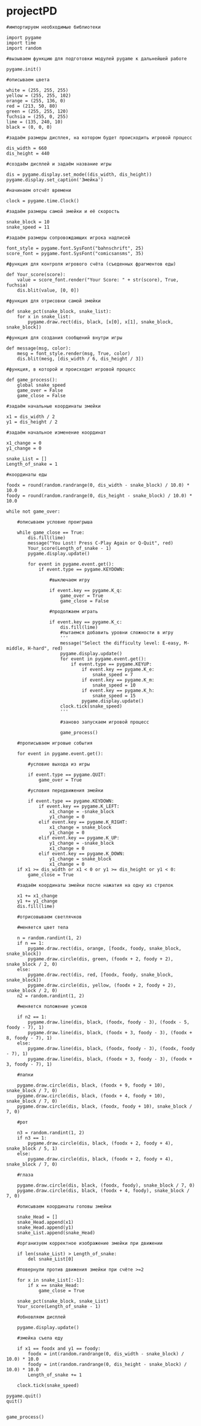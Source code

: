 # projectPD

    #импортируем необходимые библиотеки

    import pygame
    import time
    import random

    #вызываем функцию для подготовки модулей pygame к дальнейшей работе 

    pygame.init()

    #описываем цвета

    white = (255, 255, 255)
    yellow = (255, 255, 102)
    orange = (255, 136, 0)
    red = (213, 50, 80)
    green = (255, 255, 120)
    fuchsia = (255, 0, 255)
    lime = (135, 240, 10)
    black = (0, 0, 0)

    #задаём размеры дисплея, на котором будет происходить игровой процесс

    dis_width = 660
    dis_height = 440

    #создаём дисплей и задаём название игры 

    dis = pygame.display.set_mode((dis_width, dis_height))
    pygame.display.set_caption('Змейка')

    #начинаем отсчёт времени 

    clock = pygame.time.Clock()

    #задаём размеры самой змейки и её скорость  

    snake_block = 10
    snake_speed = 11

    #задаём размеры сопровождающих игрока надписей

    font_style = pygame.font.SysFont("bahnschrift", 25)
    score_font = pygame.font.SysFont("comicsansms", 35)

    #функция для контроля игрового счёта (съеденных фрагментов еды) 

    def Your_score(score):
        value = score_font.render("Your Score: " + str(score), True, fuchsia)
        dis.blit(value, [0, 0])

    #функция для отрисовки самой змейки 

    def snake_pct(snake_block, snake_list):
        for x in snake_list:
            pygame.draw.rect(dis, black, [x[0], x[1], snake_block, snake_block])

    #функция для создания сообщений внутри игры 

    def message(msg, color):
        mesg = font_style.render(msg, True, color)
        dis.blit(mesg, [dis_width / 6, dis_height / 3])

    #функция, в которой и происходит игровой процесс 

    def game_process():
        global snake_speed
        game_over = False
        game_close = False

    #задаём начальные координаты змейки
    
    x1 = dis_width / 2
    y1 = dis_height / 2

    #задаём начальное изменение координат
    
    x1_change = 0
    y1_change = 0

    snake_List = []
    Length_of_snake = 1

    #координаты еды
    
    foodx = round(random.randrange(0, dis_width - snake_block) / 10.0) * 10.0
    foody = round(random.randrange(0, dis_height - snake_block) / 10.0) * 10.0
 
    while not game_over:
    
        #описываем условие проигрыша
        
        while game_close == True:
            dis.fill(lime)
            message("You Lost! Press C-Play Again or Q-Quit", red)
            Your_score(Length_of_snake - 1)
            pygame.display.update()
 
            for event in pygame.event.get():
                if event.type == pygame.KEYDOWN:
                
                    #выключаем игру
                    
                    if event.key == pygame.K_q:
                        game_over = True
                        game_close = False
                        
                    #продолжаем играть
                    
                    if event.key == pygame.K_c:
                        dis.fill(lime)
                        #пытаемся добавить уровни сложности в игру
                        '''
                        message("Select the difficulty level: E-easy, M-middle, H-hard", red)
                        pygame.display.update()
                        for event in pygame.event.get():
                            if event.type == pygame.KEYUP:
                                if event.key == pygame.K_e:
                                    snake_speed = 7
                                if event.key == pygame.K_m:
                                    snake_speed = 10
                                if event.key == pygame.K_h:
                                    snake_speed = 15
                                pygame.display.update()
                        clock.tick(snake_speed)
                        '''
                                
                        #заново запускаем игровой процесс          
                        
                        game_process()

        #прописываем игровые события 
        
        for event in pygame.event.get():
        
            #условие выхода из игры
            
            if event.type == pygame.QUIT:
                game_over = True
                
            #условия передвижения змейки
            
            if event.type == pygame.KEYDOWN:
                if event.key == pygame.K_LEFT:
                    x1_change = -snake_block
                    y1_change = 0
                elif event.key == pygame.K_RIGHT:
                    x1_change = snake_block
                    y1_change = 0
                elif event.key == pygame.K_UP:
                    y1_change = -snake_block
                    x1_change = 0
                elif event.key == pygame.K_DOWN:
                    y1_change = snake_block
                    x1_change = 0
        if x1 >= dis_width or x1 < 0 or y1 >= dis_height or y1 < 0:
            game_close = True
            
        #задаём координаты змейки после нажатия на одну из стрелок
        
        x1 += x1_change
        y1 += y1_change
        dis.fill(lime)
        
        #отрисовываем светлячков
        
        #меняется цвет тела
        
        n = random.randint(1, 2)
        if n == 1:
            pygame.draw.rect(dis, orange, [foodx, foody, snake_block, snake_block])
            pygame.draw.circle(dis, green, (foodx + 2, foody + 2), snake_block / 2, 0)
        else:
            pygame.draw.rect(dis, red, [foodx, foody, snake_block, snake_block])
            pygame.draw.circle(dis, yellow, (foodx + 2, foody + 2), snake_block / 2, 0)
        n2 = random.randint(1, 2)
        
        #меняется положение усиков
        
        if n2 == 1:
            pygame.draw.line(dis, black, (foodx, foody - 3), (foodx - 5, foody - 7), 1)
            pygame.draw.line(dis, black, (foodx + 3, foody - 3), (foodx + 8, foody - 7), 1)
        else:
            pygame.draw.line(dis, black, (foodx, foody - 3), (foodx, foody - 7), 1)
            pygame.draw.line(dis, black, (foodx + 3, foody - 3), (foodx + 3, foody - 7), 1)
            
        #лапки
        
        pygame.draw.circle(dis, black, (foodx + 9, foody + 10), snake_block / 7, 0)
        pygame.draw.circle(dis, black, (foodx + 4, foody + 10), snake_block / 7, 0)
        pygame.draw.circle(dis, black, (foodx, foody + 10), snake_block / 7, 0)
        
        #рот
        
        n3 = random.randint(1, 2)
        if n3 == 1:
            pygame.draw.circle(dis, black, (foodx + 2, foody + 4), snake_block / 5, 1)
        else:
            pygame.draw.circle(dis, black, (foodx + 2, foody + 4), snake_block / 7, 0)
            
        #глаза
        
        pygame.draw.circle(dis, black, (foodx, foody), snake_block / 7, 0)
        pygame.draw.circle(dis, black, (foodx + 4, foody), snake_block / 7, 0)
        
        #описываем координаты головы змейки
        
        snake_Head = []
        snake_Head.append(x1)
        snake_Head.append(y1)
        snake_List.append(snake_Head)
        
        #организуем корректное изображение змейки при движении
        
        if len(snake_List) > Length_of_snake:
            del snake_List[0]
            
        #повернули против движения змейки при счёте >=2
        
        for x in snake_List[:-1]:
            if x == snake_Head:
                game_close = True
        
        snake_pct(snake_block, snake_List)
        Your_score(Length_of_snake - 1)
        
        #обновляем дисплей
        
        pygame.display.update()

        #змейка съела еду
        
        if x1 == foodx and y1 == foody:
            foodx = int(random.randrange(0, dis_width - snake_block) / 10.0) * 10.0
            foody = int(random.randrange(0, dis_height - snake_block) / 10.0) * 10.0
            Length_of_snake += 1
 
        clock.tick(snake_speed)
    
    pygame.quit()
    quit()
 
 
    game_process()
